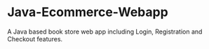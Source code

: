 # Java-Ecommerce-Webapp
A Java based book store web app including Login, Registration and Checkout features.
